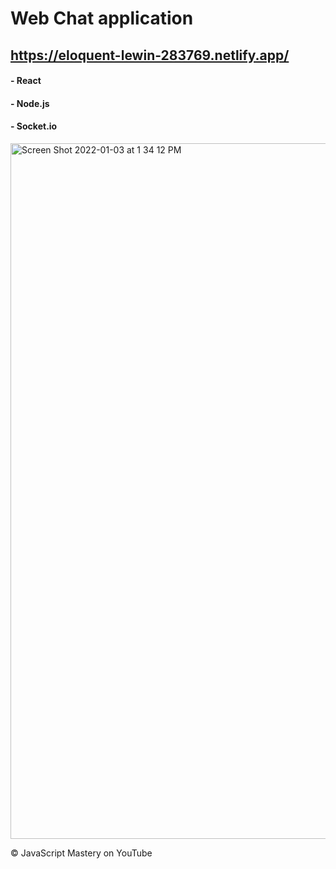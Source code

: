 # Web Chat application
## https://eloquent-lewin-283769.netlify.app/

#### - React 
#### - Node.js 
#### - Socket.io

<img width="1113" alt="Screen Shot 2022-01-03 at 1 34 12 PM" src="https://user-images.githubusercontent.com/66623308/147926110-4301ac0f-26ff-4310-a23a-196fb79e6f06.png">

© JavaScript Mastery on YouTube



